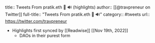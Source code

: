 title:: Tweets From pratik.eth 🦇 🔊 (highlights)
author:: [[@travpreneur on Twitter]]
full-title:: "Tweets From pratik.eth 🦇 🔊"
category:: #tweets
url:: https://twitter.com/travpreneur

- Highlights first synced by [[Readwise]] [[Nov 19th, 2022]]
	- DAOs in their purest form